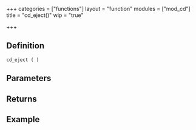+++
categories = ["functions"]
layout = "function"
modules = ["mod_cd"]
title = "cd_eject()"
wip = "true"

+++

## Definition

    cd_eject ( )

## Parameters

## Returns

## Example

```
```
